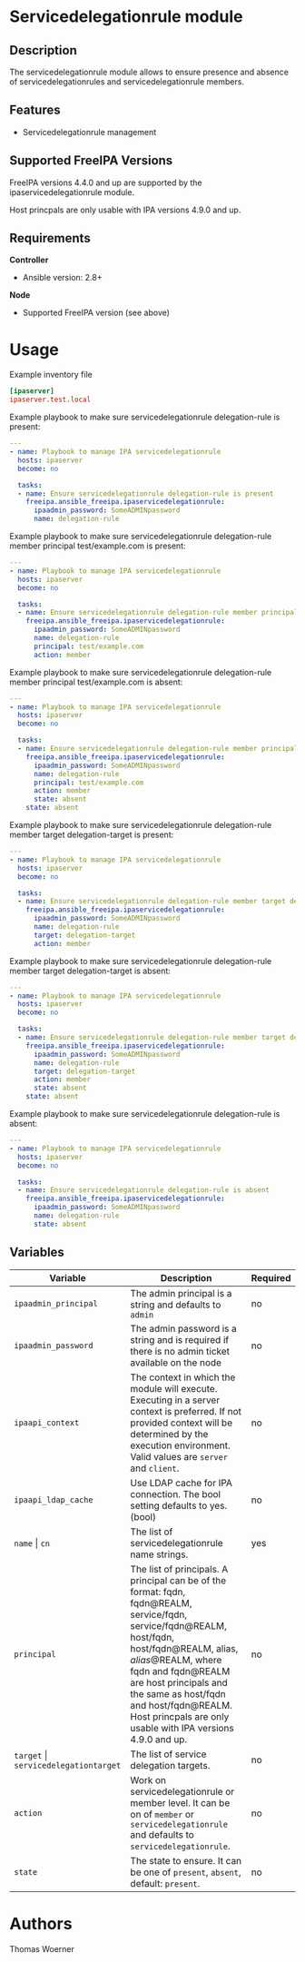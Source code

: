 Servicedelegationrule module
============

Description
-----------

The servicedelegationrule module allows to ensure presence and absence of servicedelegationrules and servicedelegationrule members.

Features
--------

* Servicedelegationrule management


Supported FreeIPA Versions
--------------------------

FreeIPA versions 4.4.0 and up are supported by the ipaservicedelegationrule module.

Host princpals are only usable with IPA versions 4.9.0 and up.


Requirements
------------

**Controller**
* Ansible version: 2.8+

**Node**
* Supported FreeIPA version (see above)


Usage
=====

Example inventory file

```ini
[ipaserver]
ipaserver.test.local
```


Example playbook to make sure servicedelegationrule delegation-rule is present:

```yaml
---
- name: Playbook to manage IPA servicedelegationrule
  hosts: ipaserver
  become: no

  tasks:
  - name: Ensure servicedelegationrule delegation-rule is present
    freeipa.ansible_freeipa.ipaservicedelegationrule:
      ipaadmin_password: SomeADMINpassword
      name: delegation-rule
```


Example playbook to make sure servicedelegationrule delegation-rule member principal test/example.com is present:

```yaml
---
- name: Playbook to manage IPA servicedelegationrule
  hosts: ipaserver
  become: no

  tasks:
  - name: Ensure servicedelegationrule delegation-rule member principal test/example.com is present
    freeipa.ansible_freeipa.ipaservicedelegationrule:
      ipaadmin_password: SomeADMINpassword
      name: delegation-rule
      principal: test/example.com
      action: member
```


Example playbook to make sure servicedelegationrule delegation-rule member principal test/example.com is absent:

```yaml
---
- name: Playbook to manage IPA servicedelegationrule
  hosts: ipaserver
  become: no

  tasks:
  - name: Ensure servicedelegationrule delegation-rule member principal test/example.com is absent
    freeipa.ansible_freeipa.ipaservicedelegationrule:
      ipaadmin_password: SomeADMINpassword
      name: delegation-rule
      principal: test/example.com
      action: member
      state: absent
    state: absent
```


Example playbook to make sure servicedelegationrule delegation-rule member target delegation-target is present:

```yaml
---
- name: Playbook to manage IPA servicedelegationrule
  hosts: ipaserver
  become: no

  tasks:
  - name: Ensure servicedelegationrule delegation-rule member target delegation-target is present
    freeipa.ansible_freeipa.ipaservicedelegationrule:
      ipaadmin_password: SomeADMINpassword
      name: delegation-rule
      target: delegation-target
      action: member
```


Example playbook to make sure servicedelegationrule delegation-rule member target delegation-target is absent:

```yaml
---
- name: Playbook to manage IPA servicedelegationrule
  hosts: ipaserver
  become: no

  tasks:
  - name: Ensure servicedelegationrule delegation-rule member target delegation-target is absent
    freeipa.ansible_freeipa.ipaservicedelegationrule:
      ipaadmin_password: SomeADMINpassword
      name: delegation-rule
      target: delegation-target
      action: member
      state: absent
    state: absent
```


Example playbook to make sure servicedelegationrule delegation-rule is absent:

```yaml
---
- name: Playbook to manage IPA servicedelegationrule
  hosts: ipaserver
  become: no

  tasks:
  - name: Ensure servicedelegationrule delegation-rule is absent
    freeipa.ansible_freeipa.ipaservicedelegationrule:
      ipaadmin_password: SomeADMINpassword
      name: delegation-rule
      state: absent
```


Variables
---------

Variable | Description | Required
-------- | ----------- | --------
`ipaadmin_principal` | The admin principal is a string and defaults to `admin` | no
`ipaadmin_password` | The admin password is a string and is required if there is no admin ticket available on the node | no
`ipaapi_context` | The context in which the module will execute. Executing in a server context is preferred. If not provided context will be determined by the execution environment. Valid values are `server` and `client`. | no
`ipaapi_ldap_cache` | Use LDAP cache for IPA connection. The bool setting defaults to yes. (bool) | no
`name` \| `cn` | The list of servicedelegationrule name strings. | yes
`principal` |  The list of principals. A principal can be of the format: fqdn, fqdn@REALM, service/fqdn, service/fqdn@REALM, host/fqdn, host/fqdn@REALM, alias$, alias$@REALM, where fqdn and fqdn@REALM are host principals and the same as host/fqdn and host/fqdn@REALM. Host princpals are only usable with IPA versions 4.9.0 and up. | no
`target` \| `servicedelegationtarget` | The list of service delegation targets. | no
`action` | Work on servicedelegationrule or member level. It can be on of `member` or `servicedelegationrule` and defaults to `servicedelegationrule`. | no
`state` | The state to ensure. It can be one of `present`, `absent`, default: `present`. | no


Authors
=======

Thomas Woerner
